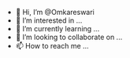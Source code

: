 - 👋 Hi, I’m @Omkareswari
- 👀 I’m interested in ...
- 🌱 I’m currently learning ...
- 💞️ I’m looking to collaborate on ...
- 📫 How to reach me ...

<!---
Omkareswari/Omkareswari is a ✨ special ✨ repository because its `README.md` (this file) appears on your GitHub profile.
You can click the Preview link to take a look at your changes.
--->
